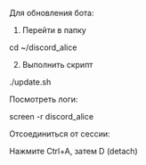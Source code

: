 Для обновления бота:

1. Перейти в папку

cd ~/discord_alice

2. Выполнить скрипт

./update.sh

Посмотреть логи:

screen -r discord_alice

Отсоединиться от сессии:

Нажмите Ctrl+A, затем D (detach)